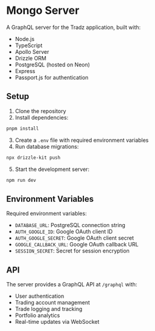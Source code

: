 # Mongo Server

A GraphQL server for the Tradz application, built with:

- Node.js
- TypeScript
- Apollo Server
- Drizzle ORM
- PostgreSQL (hosted on Neon)
- Express
- Passport.js for authentication

## Setup

1. Clone the repository
2. Install dependencies:

```bash
pnpm install
```

3. Create a `.env` file with required environment variables
4. Run database migrations:

```bash
npx drizzle-kit push
```

5. Start the development server:

```bash
npm run dev
```

## Environment Variables

Required environment variables:

- `DATABASE_URL`: PostgreSQL connection string
- `AUTH_GOOGLE_ID`: Google OAuth client ID
- `AUTH_GOOGLE_SECRET`: Google OAuth client secret
- `GOOGLE_CALLBACK_URL`: Google OAuth callback URL
- `SESSION_SECRET`: Secret for session encryption

## API

The server provides a GraphQL API at `/graphql` with:

- User authentication
- Trading account management
- Trade logging and tracking
- Portfolio analytics
- Real-time updates via WebSocket
